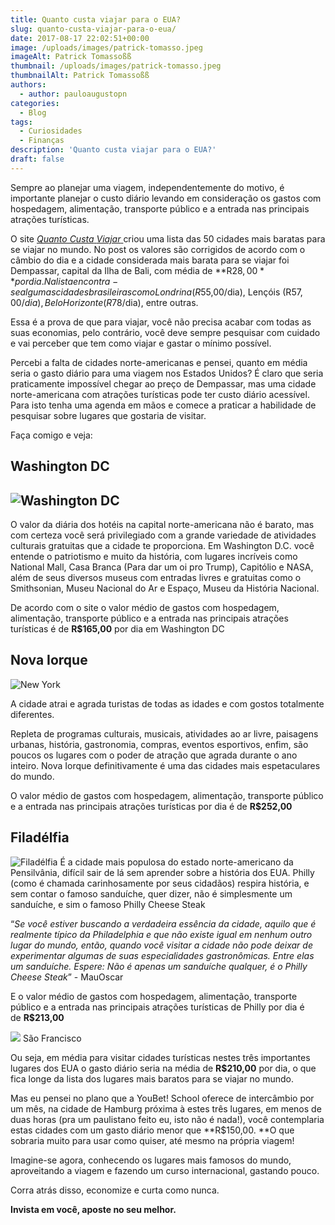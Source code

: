 ```yaml
---
title: Quanto custa viajar para o EUA?
slug: quanto-custa-viajar-para-o-eua/
date: 2017-08-17 22:02:51+00:00
image: /uploads/images/patrick-tomasso.jpeg
imageAlt: Patrick Tomassoßß
thumbnail: /uploads/images/patrick-tomasso.jpeg
thumbnailAlt: Patrick Tomassoßß
authors:
  - author: pauloaugustopn
categories:
  - Blog
tags:
  - Curiosidades
  - Finanças
description: 'Quanto custa viajar para o EUA?'
draft: false
---
```


Sempre ao planejar uma viagem, independentemente do motivo, é importante planejar o custo diário levando em consideração os gastos com hospedagem, alimentação, transporte público e a entrada nas principais atrações turísticas.

O site [_Quanto Custa_ _Viajar_ ](https://quantocustaviajar.com/os-50-destinos-mais-baratos-no-mundo)criou uma lista das 50 cidades mais baratas para se viajar no mundo. No post os valores são corrigidos de acordo com o câmbio do dia e a cidade considerada mais barata para se viajar foi Dempassar, capital da Ilha de Bali, com média de **R$28,00** por dia. Na lista encontra-se algumas cidades brasileiras como Londrina (R$55,00/dia), Lençóis (R$57,00/dia), Belo Horizonte (R$78/dia), entre outras.

Essa é a prova de que para viajar, você não precisa acabar com todas as suas economias, pelo contrário, você deve sempre pesquisar com cuidado e vai perceber que tem como viajar e gastar o mínimo possível.

Percebi a falta de cidades norte-americanas e pensei, quanto em média seria o gasto diário para uma viagem nos Estados Unidos? É claro que seria praticamente impossível chegar ao preço de Dempassar, mas uma cidade norte-americana com atrações turísticas pode ter custo diário acessível. Para isto tenha uma agenda em mãos e comece a praticar a habilidade de pesquisar sobre lugares que gostaria de visitar.

Faça comigo e veja:

## Washington DC

## ![Washington DC](/uploads/images/washington.jpeg)

O valor da diária dos hotéis na capital norte-americana não é barato, mas com certeza você será privilegiado com a grande variedade de atividades culturais gratuitas que a cidade te proporciona. Em Washington D.C. você entende o patriotismo e muito da história, com lugares incríveis como National Mall, Casa Branca (Para dar um oi pro Trump), Capitólio e NASA, além de seus diversos museus com entradas livres e gratuitas como o Smithsonian, Museu Nacional do Ar e Espaço, Museu da História Nacional.

De acordo com o site o valor médio de gastos com hospedagem, alimentação, transporte público e a entrada nas principais atrações turísticas é de **R$165,00** por dia em Washington DC

## **Nova Iorque**

![New York](/uploads/images/new-york.jpeg)

A cidade atrai e agrada turistas de todas as idades e com gostos totalmente diferentes.

Repleta de programas culturais, musicais, atividades ao ar livre, paisagens urbanas, história, gastronomia, compras, eventos esportivos, enfim, são poucos os lugares com o poder de atração que agrada durante o ano inteiro. Nova Iorque definitivamente é uma das cidades mais espetaculares do mundo.

O valor médio de gastos com hospedagem, alimentação, transporte público e a entrada nas principais atrações turísticas por dia é de **R$252,00**

## **Filadélfia**

![Filadélfia](/uploads/images/philadelphia.png)
É a cidade mais populosa do estado norte-americano da Pensilvânia, difícil sair de lá sem aprender sobre a história dos EUA. Philly (como é chamada carinhosamente por seus cidadãos) respira história, e sem contar o famoso sanduíche, quer dizer, não é simplesmente um sanduíche, e sim o famoso Philly Cheese Steak

“_Se você estiver buscando a verdadeira essência da cidade, aquilo que é realmente típico da Philadelphia e que não existe igual em nenhum outro lugar do mundo, então, quando você visitar a cidade não pode deixar de experimentar algumas de suas especialidades gastronômicas. Entre elas um sanduíche. Espere: Não é apenas um sanduíche qualquer, é o Philly Cheese Steak_” - MauOscar

E o valor médio de gastos com hospedagem, alimentação, transporte público e a entrada nas principais atrações turísticas de Philly por dia é de **R$213,00**

![](/uploads/images/sanfrancisco.jpeg)
São Francisco

Ou seja, em média para visitar cidades turísticas nestes três importantes lugares dos EUA o gasto diário seria na média de **R$210,00** por dia, o que fica longe da lista dos lugares mais baratos para se viajar no mundo.

Mas eu pensei no plano que a YouBet! School oferece de intercâmbio por um mês, na cidade de Hamburg próxima à estes três lugares, em menos de duas horas (pra um paulistano feito eu, isto não é nada!), você contemplaria estas cidades com um gasto diário menor que **R$150,00. **O que sobraria muito para usar como quiser, até mesmo na própria viagem!

Imagine-se agora, conhecendo os lugares mais famosos do mundo, aproveitando a viagem e fazendo um curso internacional, gastando pouco.

Corra atrás disso, economize e curta como nunca.

**Invista em você, aposte no seu melhor.**
